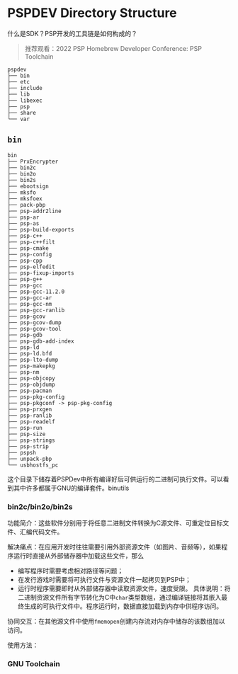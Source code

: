 # PSPDEV Directory Structure
什么是SDK？PSP开发的工具链是如何构成的？
> 推荐观看：2022 PSP Homebrew Developer Conference: PSP Toolchain
```
pspdev
├── bin
├── etc
├── include
├── lib
├── libexec
├── psp
├── share
└── var
```

## `bin`
```
bin
├── PrxEncrypter
├── bin2c
├── bin2o
├── bin2s
├── ebootsign
├── mksfo
├── mksfoex
├── pack-pbp
├── psp-addr2line
├── psp-ar
├── psp-as
├── psp-build-exports
├── psp-c++
├── psp-c++filt
├── psp-cmake
├── psp-config
├── psp-cpp
├── psp-elfedit
├── psp-fixup-imports
├── psp-g++
├── psp-gcc
├── psp-gcc-11.2.0
├── psp-gcc-ar
├── psp-gcc-nm
├── psp-gcc-ranlib
├── psp-gcov
├── psp-gcov-dump
├── psp-gcov-tool
├── psp-gdb
├── psp-gdb-add-index
├── psp-ld
├── psp-ld.bfd
├── psp-lto-dump
├── psp-makepkg
├── psp-nm
├── psp-objcopy
├── psp-objdump
├── psp-pacman
├── psp-pkg-config
├── psp-pkgconf -> psp-pkg-config
├── psp-prxgen
├── psp-ranlib
├── psp-readelf
├── psp-run
├── psp-size
├── psp-strings
├── psp-strip
├── pspsh
├── unpack-pbp
└── usbhostfs_pc
```
这个目录下储存着PSPDev中所有编译好后可供运行的二进制可执行文件。可以看到其中许多都属于GNU的编译套件。binutils

### bin2c/bin2o/bin2s
功能简介：这些软件分别用于将任意二进制文件转换为C源文件、可重定位目标文件、汇编代码文件。

解决痛点：在应用开发时往往需要引用外部资源文件（如图片、音频等），如果程序运行时直接从外部储存器中加载这些文件，那么
+ 编写程序时需要考虑相对路径等问题；
+ 在发行游戏时需要将可执行文件与资源文件一起拷贝到PSP中；
+ 运行时程序需要即时从外部储存器中读取资源文件，速度受限。
具体说明：将二进制资源文件所有字节转化为C中`char`类型数组，通过编译链接将其嵌入最终生成的可执行文件中。程序运行时，数据直接加载到内存中供程序访问。

协同交互：在其他源文件中使用`fmemopen`创建内存流对内存中储存的该数组加以访问。

使用方法：


### GNU Toolchain